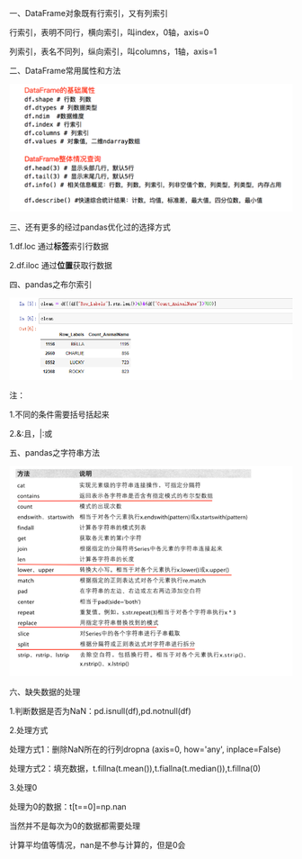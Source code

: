 一、DataFrame对象既有行索引，又有列索引

行索引，表明不同行，横向索引，叫index，0轴，axis=0

列索引，表名不同列，纵向索引，叫columns，1轴，axis=1

二、DataFrame常用属性和方法

![001](001.png)

三、还有更多的经过pandas优化过的选择方式

1.df.loc 通过**标签**索引行数据

2.df.iloc 通过**位置**获取行数据

四、pandas之布尔索引

![002](002.png)

注：

1.不同的条件需要括号括起来

2.&:且，|:或

五、pandas之字符串方法

![003](003.png)

六、缺失数据的处理

1.判断数据是否为NaN：pd.isnull(df),pd.notnull(df)

2.处理方式

处理方式1：删除NaN所在的行列dropna (axis=0, how='any', inplace=False)

处理方式2：填充数据，t.fillna(t.mean()),t.fiallna(t.median()),t.fillna(0)

3.处理0

处理为0的数据：t[t==0]=np.nan

当然并不是每次为0的数据都需要处理

计算平均值等情况，nan是不参与计算的，但是0会
